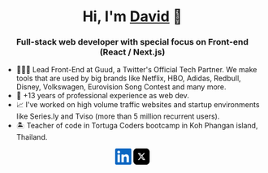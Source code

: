 <h1 align="center">Hi, I'm <a href="https://davidmaillo.com" target="_blank">David</a> 👋</h1>

<h3 align="center">Full-stack web developer with special focus on Front-end (React / Next.js)</h3>

- 👨🏻‍💻 Lead Front-End at Guud, a Twitter's Official Tech Partner. We make tools that are used by big brands like Netflix, HBO, Adidas, Redbull, Disney, Volkswagen, Eurovision Song Contest and many more.
- 🌇 +13 years of professional experience as web dev.
- 📈 I've worked on high volume traffic websites and startup environments like Series.ly and Tviso (more than 5 million recurrent users).
- 🏝 Teacher of code in Tortuga Coders bootcamp in Koh Phangan island, Thailand.


<p align="center">
  <a href="https://www.linkedin.com/in/davidmaillo"><img alt="LinkedIn" title="LinkedIn" height="32" width="32" src="assets/linkedin.svg"></a>
  <a href="https://twitter.com/davidmaillo"><img alt="Twitter" title="Twitter" height="32" width="32" src="assets/x.svg"></a>
</p>
